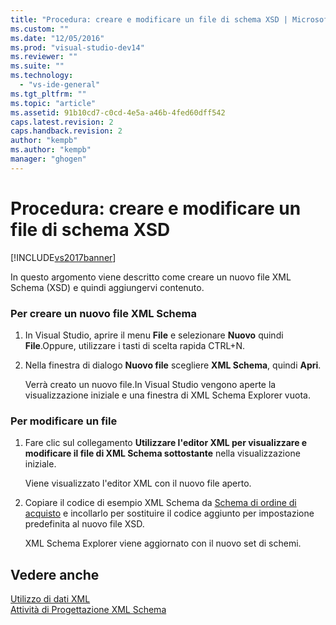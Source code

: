 ```yaml
---
title: "Procedura: creare e modificare un file di schema XSD | Microsoft Docs"
ms.custom: ""
ms.date: "12/05/2016"
ms.prod: "visual-studio-dev14"
ms.reviewer: ""
ms.suite: ""
ms.technology: 
  - "vs-ide-general"
ms.tgt_pltfrm: ""
ms.topic: "article"
ms.assetid: 91b10cd7-c0cd-4e5a-a46b-4fed60dff542
caps.latest.revision: 2
caps.handback.revision: 2
author: "kempb"
ms.author: "kempb"
manager: "ghogen"
---
```

# Procedura: creare e modificare un file di schema XSD
[!INCLUDE[vs2017banner](../code-quality/includes/vs2017banner.md)]

In questo argomento viene descritto come creare un nuovo file XML Schema \(XSD\) e quindi aggiungervi contenuto.  
  
### Per creare un nuovo file XML Schema  
  
1.  In Visual Studio, aprire il menu **File** e selezionare **Nuovo** quindi **File**.Oppure, utilizzare i tasti di scelta rapida CTRL\+N.  
  
2.  Nella finestra di dialogo **Nuovo file** scegliere **XML Schema**, quindi **Apri**.  
  
     Verrà creato un nuovo file.In Visual Studio vengono aperte la visualizzazione iniziale e una finestra di XML Schema Explorer vuota.  
  
### Per modificare un file  
  
1.  Fare clic sul collegamento **Utilizzare l'editor XML per visualizzare e modificare il file di XML Schema sottostante** nella visualizzazione iniziale.  
  
     Viene visualizzato l'editor XML con il nuovo file aperto.  
  
2.  Copiare il codice di esempio XML Schema da [Schema di ordine di acquisto](../xml-tools/sample-xsd-file-simple-schema.md) e incollarlo per sostituire il codice aggiunto per impostazione predefinita al nuovo file XSD.  
  
     XML Schema Explorer viene aggiornato con il nuovo set di schemi.  
  
## Vedere anche  
 [Utilizzo di dati XML](../xml-tools/working-with-xml-data.md)   
 [Attività di Progettazione XML Schema](../xml-tools/xml-schema-designer-tasks.md)